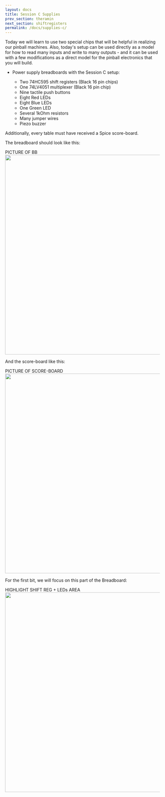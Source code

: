 ```yaml
---
layout: docs
title: Session C Supplies
prev_section: theramin
next_section: shiftregisters
permalink: /docs/supplies-c/
---
```


Today we will learn to use two special chips that will be helpful in realizing our pinball machines. Also, today's setup can be used directly as a model for how to read many inputs and write to many outputs - and it can be used with a few modifications as a direct model for the pinball electronics that you will build.

- Power supply breadboards with the Session C setup:

    - Two 74HC595 shift registers (Black 16 pin chips)
    - One 74LV4051 multiplexer    (Black 16 pin chip)
    - Nine tactile push buttons
    - Eight Red LEDs
    - Eight Blue LEDs
    - One Green LED
    - Several 1kOhm resistors
    - Many jumper wires
    - Piezo buzzer

Additionally, every table must have received a Spice score-board.

The breadboard should look like this:

PICTURE OF BB
<img src="{{ site.basurl }}/img/c-breadboard.png" style="width: 650px"/>


And the score-board like this:

PICTURE OF SCORE-BOARD
<img src="{{ site.baseurl }}/img/wes.png" style="width: 650px"/>

For the first bit, we will focus on this part of the Breadboard:

HIGHLIGHT SHIFT REG + LEDs AREA
<img src="{{ site.baseurl }}/img/c-shiftreg-led-area.png" style="width: 650px"/>


